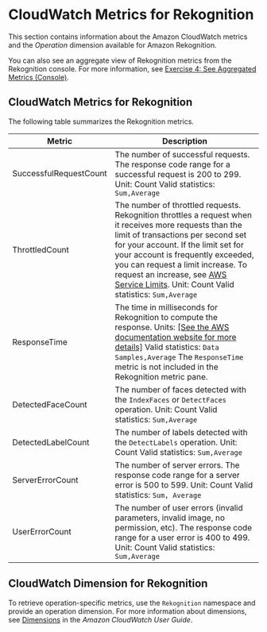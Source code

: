 # CloudWatch Metrics for Rekognition<a name="cloudwatch-metricsdim"></a>

This section contains information about the Amazon CloudWatch metrics and the *Operation* dimension available for Amazon Rekognition\.

You can also see an aggregate view of Rekognition metrics from the Rekognition console\. For more information, see [Exercise 4: See Aggregated Metrics \(Console\)](aggregated-metrics.md)\.

## CloudWatch Metrics for Rekognition<a name="cloudwatch-metrics"></a>

The following table summarizes the Rekognition metrics\.


| Metric | Description | 
| --- | --- | 
|  SuccessfulRequestCount  |  The number of successful requests\. The response code range for a successful request is 200 to 299\.  Unit: Count Valid statistics: `Sum,Average`  | 
|  ThrottledCount  |  The number of throttled requests\. Rekognition throttles a request when it receives more requests than the limit of transactions per second set for your account\. If the limit set for your account is frequently exceeded, you can request a limit increase\. To request an increase, see [AWS Service Limits](https://docs.aws.amazon.com/general/latest/gr/aws_service_limits.html)\.  Unit: Count Valid statistics: `Sum,Average`  | 
|  ResponseTime  |  The time in milliseconds for Rekognition to compute the response\.  Units: [\[See the AWS documentation website for more details\]](http://docs.aws.amazon.com/rekognition/latest/dg/cloudwatch-metricsdim.html) Valid statistics: `Data Samples,Average` The `ResponseTime` metric is not included in the Rekognition metric pane\.  | 
|  DetectedFaceCount  |  The number of faces detected with the `IndexFaces` or `DetectFaces` operation\. Unit: Count Valid statistics: `Sum,Average`  | 
|  DetectedLabelCount  |  The number of labels detected with the `DetectLabels` operation\. Unit: Count Valid statistics: `Sum,Average`  | 
|  ServerErrorCount  |  The number of server errors\. The response code range for a server error is 500 to 599\. Unit: Count Valid statistics: `Sum, Average`  | 
|  UserErrorCount  |  The number of user errors \(invalid parameters, invalid image, no permission, etc\)\. The response code range for a user error is 400 to 499\. Unit: Count Valid statistics: `Sum,Average`  | 

## CloudWatch Dimension for Rekognition<a name="cloudwatch-dimensions"></a>

To retrieve operation\-specific metrics, use the `Rekognition` namespace and provide an operation dimension\. For more information about dimensions, see [Dimensions](https://docs.aws.amazon.com/AmazonCloudWatch/latest/monitoring/cloudwatch_concepts.html#Dimension) in the *Amazon CloudWatch User Guide*\. 